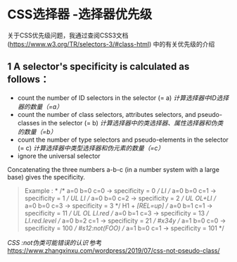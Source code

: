 # CSS选择器 -选择器优先级
关于CSS优先级问题，我通过查阅CSS3文档 (https://www.w3.org/TR/selectors-3/#class-html) 中的有关优先级的介绍 

## 1 A selector's specificity is calculated as follows：
* count the number of ID selectors in the selector (= a) *计算选择器中ID选择器的数量（=a）*
* count the number of class selectors, attributes selectors, and pseudo-classes in the selector (= b) *计算选择器中的类选择器、属性选择器和伪类的数量（=b）*
* count the number of type selectors and pseudo-elements in the selector (= c) *计算选择器中类型选择器和伪元素的数量（=c）*
* ignore the universal selector

Concatenating the three numbers a-b-c (in a number system with a large base) gives the specificity.
> Example :
                *               /* a=0 b=0 c=0 -> specificity =   0 */
                LI              /* a=0 b=0 c=1 -> specificity =   1 */
                UL LI           /* a=0 b=0 c=2 -> specificity =   2 */
                UL OL+LI        /* a=0 b=0 c=3 -> specificity =   3 */
                H1 + *[REL=up]  /* a=0 b=1 c=1 -> specificity =  11 */
                UL OL LI.red    /* a=0 b=1 c=3 -> specificity =  13 */
                LI.red.level    /* a=0 b=2 c=1 -> specificity =  21 */
                #x34y           /* a=1 b=0 c=0 -> specificity = 100 */
                #s12:not(FOO)   /* a=1 b=0 c=1 -> specificity = 101 */

 *CSS :not伪类可能错误的认识* 参考<https://www.zhangxinxu.com/wordpress/2019/07/css-not-pseudo-class/>